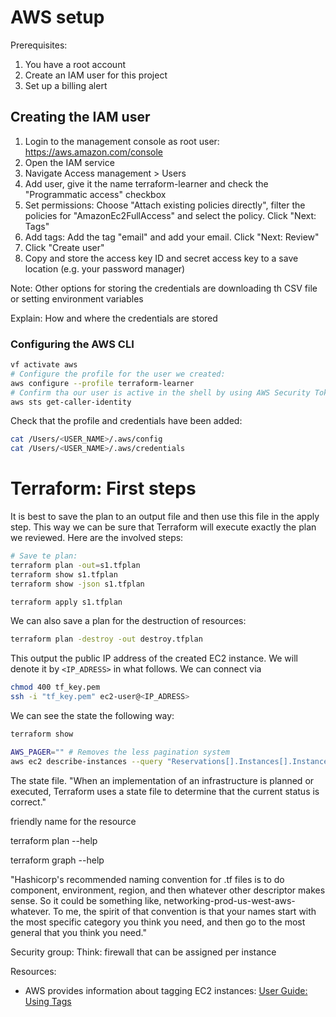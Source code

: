 # AWS setup

Prerequisites:
1. You have a root account
2. Create an IAM user for this project
3. Set up a billing alert

## Creating the IAM user

1. Login to the management console as root user: https://aws.amazon.com/console
2. Open the IAM service
3. Navigate Access management > Users
4. Add user, give it the name terraform-learner and check the "Programmatic access" checkbox
5. Set permissions: Choose "Attach existing policies directly", filter
the policies for "AmazonEc2FullAccess" and select the policy. Click "Next: Tags"
6. Add tags: Add the tag "email" and add your email.  Click "Next: Review"
7. Click "Create user"
8. Copy and store the access key ID and secret access key to a save location (e.g. your password manager)

Note: Other options for storing the credentials are
downloading th CSV file or setting environment variables

Explain: How and where the credentials are stored

### Configuring the AWS CLI

```bash
vf activate aws
# Configure the profile for the user we created:
aws configure --profile terraform-learner
# Confirm tha our user is active in the shell by using AWS Security Token Service (STS):
aws sts get-caller-identity
```
Check that the profile and credentials have been added:

```bash
cat /Users/<USER_NAME>/.aws/config
cat /Users/<USER_NAME>/.aws/credentials
```

# Terraform: First steps

It is best to save the plan to an output file
and then use this file in the apply step.
This way we can be sure that Terraform will
execute exactly the plan we reviewed. Here are 
the involved steps:

```bash
# Save te plan:
terraform plan -out=s1.tfplan
terraform show s1.tfplan
terraform show -json s1.tfplan

terraform apply s1.tfplan
```

We can also save a plan for the destruction of resources:

```bash
terraform plan -destroy -out destroy.tfplan
```

This output the public IP address of the created EC2 instance.
We will denote it by `<IP_ADRESS>` in what follows.
We can connect via 

```bash
chmod 400 tf_key.pem
ssh -i "tf_key.pem" ec2-user@<IP_ADRESS>
```

We can see the state the following way:

```bash
terraform show
```

```bash
AWS_PAGER="" # Removes the less pagination system
aws ec2 describe-instances --query "Reservations[].Instances[].InstanceId" --output table
```



The state file. "When an implementation of an infrastructure is planned or executed, Terraform uses a state file to determine that the current status is correct."


friendly name for the resource

terraform plan --help

terraform graph --help





"Hashicorp's recommended naming convention for .tf files is to do component, environment, region, and then whatever 
other descriptor makes sense. So it could be something like, networking-prod-us-west-aws- whatever. To me, the spirit 
of that convention is that your names start with the most specific category you think you need, and then go to the most 
general that you think you need."


Security group: Think: firewall that can be assigned per instance

Resources:
* AWS provides information about tagging EC2 instances: [User Guide: Using Tags](https://docs.aws.amazon.com/AWSEC2/latest/UserGuide/Using_Tags.html?icmpid=docs_ec2_console)